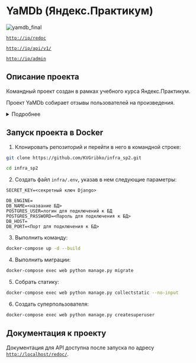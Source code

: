 YaMDb (Яндекс.Практикум)
=====
![yamdb_final](https://github.com/KVGribko/yamdb_final/actions/workflows/yamdb_workflow.yml/badge.svg)

[`http://ip/redoc`](http://158.160.2.65/redoc/)

[`http://ip/api/v1/`](http://158.160.2.65/api/v1/users/)

[`http://ip/admin`](http://158.160.2.65/admin/login/?next=/admin/)

Описание проекта
----------
Командный проект создан в рамках учебного курса Яндекс.Практикум.

Проект YaMDb собирает отзывы пользователей на произведения.

<details>
<summary>Подробнее</summary>

Описание
----

Сами произведения в YaMDb не хранятся, здесь нельзя посмотреть фильм или послушать музыку.
Произведения делятся на категории, такие как «Книги», «Фильмы», «Музыка». Например, в категории «Книги» могут быть произведения «Винни-Пух и все-все-все» и «Марсианские хроники», а в категории «Музыка» — песня «Давеча» группы «Жуки» и вторая сюита Баха. Список категорий может быть расширен (например, можно добавить категорию «Изобразительное искусство» или «Ювелирка»).

Произведению может быть присвоен жанр из списка предустановленных (например, «Сказка», «Рок» или «Артхаус»).

Добавлять произведения, категории и жанры может только администратор.
Благодарные или возмущённые пользователи оставляют к произведениям текстовые отзывы и ставят произведению оценку в диапазоне от одного до десяти (целое число); из пользовательских оценок формируется усреднённая оценка произведения — рейтинг (целое число). На одно произведение пользователь может оставить только один отзыв.

Пользователи могут оставлять комментарии к отзывам.
Добавлять отзывы, комментарии и ставить оценки могут только аутентифицированные пользователи.

Ресурсы API YaMDb
---

Ресурс **auth**: аутентификация.

Ресурс **users**: пользователи.

Ресурс **titles**: произведения, к которым пишут отзывы (определённый фильм, книга или песенка).

Ресурс **categories**: категории (типы) произведений («Фильмы», «Книги», «Музыка»). Одно произведение может быть привязано только к одной категории.

Ресурс **genres**: жанры произведений. Одно произведение может быть привязано к нескольким жанрам.

Ресурс **reviews**: отзывы на произведения. Отзыв привязан к определённому произведению.

Ресурс **comments**: комментарии к отзывам. Комментарий привязан к определённому отзыву.

Каждый ресурс описан в документации: указаны эндпоинты (адреса, по которым можно сделать запрос), разрешённые типы запросов, права доступа и дополнительные параметры, когда это необходимо.


Пользовательские роли и права доступа
---

**Аноним** — может просматривать описания произведений, читать отзывы и комментарии.

**Аутентифицированный пользователь** (`user`) — может читать всё, как и **Аноним**, может публиковать отзывы и ставить оценки произведениям (фильмам/книгам/песенкам), может комментировать отзывы; может редактировать и удалять свои отзывы и комментарии, редактировать свои оценки произведений. Эта роль присваивается по умолчанию каждому новому пользователю.

**Модератор** (`moderator`) — те же права, что и у **Аутентифицированного пользователя**, плюс право удалять и редактировать любые отзывы и комментарии.

**Администратор** (`admin`) — полные права на управление всем контентом проекта. Может создавать и удалять произведения, категории и жанры. Может назначать роли пользователям.

Суперюзер **Django** должен всегда обладать правами администратора, пользователя с правами `admin`. Даже если изменить пользовательскую роль суперюзера — это не лишит его прав администратора. Суперюзер — всегда администратор, но администратор — не обязательно суперюзер.

</details>

Запуск проекта в Docker
----------

1. Клонировать репозиторий и перейти в него в командной строке:
```bash
git clone https://github.com/KVGribko/infra_sp2.git

cd infra_sp2
```
2. Создать файл `infra/.env`, указав в нем следующие параметры:
```
SECRET_KEY=<секретный ключ Django>

DB_ENGINE=
DB_NAME=<название БД>
POSTGRES_USER=логин для подключений к БД
POSTGRES_PASSWORD=<Пароль для подключения к БД>
DB_HOST=
DB_PORT=<Порт для подключения к БД>
```
3. Выполнить команду:
```bash
docker-compose up -d --build
```
4. Выполнить миграции:
```bash
docker-compose exec web python manage.py migrate
```
5. Собрать статику:
```bash
docker-compose exec web python manage.py collectstatic --no-input
```
6. Создать суперпользователя:
```bash
docker-compose exec web python manage.py createsuperuser
```
Документация к проекту
----------
Документация для API доступна после запуска по адресу [`http://localhost/redoc/`](http://localhost/redoc/).
